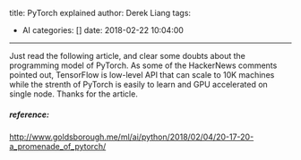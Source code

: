 title: PyTorch explained
author: Derek Liang
tags:
  - AI
categories: []
date: 2018-02-22 10:04:00
---
Just read the following article, and clear some doubts about the programming model of PyTorch. As some of the HackerNews comments pointed out, TensorFlow is low-level API that can scale to 10K machines while the strenth of PyTorch is easily to learn and GPU accelerated on single node. Thanks for the article.


##### reference: 
http://www.goldsborough.me/ml/ai/python/2018/02/04/20-17-20-a_promenade_of_pytorch/